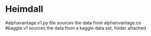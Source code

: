 # Heimdall

#alphavantage.v1.py file sources the data from alphanvantage.co
#kaggle.v1 sources the data from a kaggle data set, folder attached
